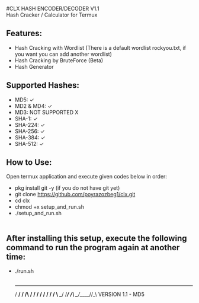 #CLX HASH ENCODER/DECODER V1.1 <br>
Hash Cracker / Calculator  for Termux <br>
## Features: <br>
* Hash Cracking with Wordlist (There is a default wordlist rockyou.txt, if you want you can add another wordlist) <br>
* Hash Cracking by BruteForce (Beta) <br>
* Hash Generator  <br>

## Supported Hashes: <br>
* MD5: ✓ <br>
* MD2 & MD4: ✓ <br>
* MD3: NOT SUPPORTED X <br>
* SHA-1: ✓ <br>
* SHA-224: ✓ <br>
* SHA-256: ✓ <br>
* SHA-384: ✓ <br>
* SHA-512: ✓ <br>

## How to Use: <br>
Open termux application and execute given codes below in order:
* pkg install git -y (if you do not have git yet)
* git clone https://github.com/poyrazozbeg1/clx.git <br>
* cd clx <br>
* chmod +x setup_and_run.sh <br>
* ./setup_and_run.sh <br><br>

## After installing this setup, execute the following command to run the program again at another time: <br>
* ./run.sh <br><br>
     ____   ____  __
    / __/  / /\ \/ /
   / /    / /  \/ /
   \ \___/ /___/ /\ 
    \___/_____/\/\_\ VERSION 1.1 - MD5
